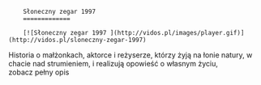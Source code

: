 
        Słoneczny zegar 1997 
        =============
        
        [![Słoneczny zegar 1997 ](http://vidos.pl/images/player.gif)](http://vidos.pl/sloneczny-zegar-1997)
        
        
 Historia o małżonkach, aktorce i reżyserze, którzy żyją na łonie natury, w chacie nad strumieniem, i realizują opowieść o własnym życiu, zobacz pełny opis
    